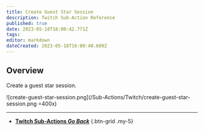 ```yaml
---
title: Create Guest Star Session
description: Twitch Sub-Action Reference
published: true
date: 2023-05-18T16:00:42.771Z
tags: 
editor: markdown
dateCreated: 2023-05-18T16:00:40.609Z
---
```


## Overview
Create a guest star session.

![create-guest-star-session.png](/Sub-Actions/Twitch/create-guest-star-session.png =400x)

---

- [<i class="mdi mdi-chevron-left"></i>**Twitch Sub-Actions *Go Back***](/Sub-Actions/Twitch)
{.btn-grid .my-5}